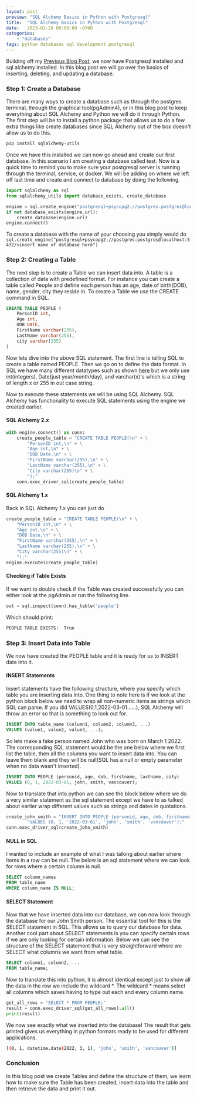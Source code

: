 ```yaml
---
layout: post
preview: "SQL Alchemy Basics in Python with Postgresql"
title:  "SQL Alchemy Basics in Python with Postgresql"
date:   2023-02-28 00:00:00 -0700
categories: 
    - "databases"
tags: python databases sql development postgresql
---
```

Building off my [Previous Blog Post](/databases/2023/02/25/SQL-Alchemy-Setup.html), we now have 
Postgresql installed and sql alchemy installed. In this blog post we will go over the basics of 
inserting, deleting, and updating a database.
### Step 1: Create a Database
There are many ways to create a database such as through the postgres terminal, through the 
graphical tool(pgAdmin4), or in this blog post to keep everything about SQL Alchemy and Python we 
will do it through Python. The first step will be to install a python package that allows us
to do a few extra things like create databases since SQL Alchemy out of the box doesn't allow us to
do this.
``` bash
pip install sqlalchemy-utils
```
Once we have this installed we can now go ahead and create our first database. In this scenario I 
am creating a database called test. Now is a quick time to remind you to make sure your postgresql
server is running through the terminal, service, or docker. We will be adding on where we left off 
last time and create and connect to database by doing the following.
``` python
import sqlalchemy as sql
from sqlalchemy_utils import database_exists, create_database

engine = sql.create_engine("postgresql+psycopg2://postgres:postgres@localhost:5432/test")
if not database_exists(engine.url):
    create_database(engine.url)
engine.connect()
```
To create a database with the name of your choosing you simply would do 
`sql.create_engine("postgresql+psycopg2://postgres:postgres@localhost:5432/<insert name of database here")`
### Step 2: Creating a Table
The next step is to create a Table we can insert data into. A table is a collection of data with predefined format. For instance you can create a table called People and define each person has an age, date of birth(DOB), name, gender, city they reside in. To create a Table we use the CREATE command in SQL.
``` sql
CREATE TABLE PEOPLE (
    PersonID int,
    Age int,
    DOB DATE,
    FirstName varchar(255),
    LastName varchar(255),
    city varchar(255)
)
```
Now lets dive into the above SQL statement. The first line is telling SQL to create a table named PEOPLE. Then we go on to define the data format. In SQL we have many different datatypes such as shown [here](https://www.w3schools.com/sql/sql_datatypes.asp) but we only use int(integers), Date(just year/month/day), and varchar(x)'s which is a string of length x or 255 in out case string.

Now to execute these statements we will be using SQL Alchemy. SQL Alchemy has functionality to execute SQL statements using the engine we created earlier.
#### SQL Alchemy 2.x
``` python
with engine.connect() as conn:
    create_people_table = "CREATE TABLE PEOPLE(\n" + \
        "PersonID int,\n" + \
        "Age int,\n" + \
        "DOB Date,\n" + \
        "FirstName varchar(255),\n" + \
        "LastName varchar(255),\n" + \
        "City varchar(255)\n" + \
        ");"
    conn.exec_driver_sql(create_people_table)
```
#### SQL Alchemy 1.x
Back in SQL Alchemy 1.x you can just do
``` python
create_people_table = "CREATE TABLE PEOPLE(\n" + \
    "PersonID int,\n" + \
    "Age int,\n" + \
    "DOB Date,\n" + \
    "FirstName varchar(255),\n" + \
    "LastName varchar(255),\n" + \
    "City varchar(255)\n" + \
    ");"
engine.execute(create_people_table)
```
#### Checking if Table Exists
If we want to double check if the Table was created successfully you can either look at the pgAdmin or run the following line.
``` python
out = sql.inspect(conn).has_table('people')
```
Which should print:
``` bash
PEOPLE TABLE EXISTS:  True
```
### Step 3: Insert Data into Table
We now have created the PEOPLE table and it is ready for us to INSERT data into it.
#### INSERT Statements
Insert statements have the following structure, where you specify which table you are inserting data into.
One thing to note here is if we look at the python block below we need to wrap all non-numeric items as strings
which SQL can parse. If you did VALUES(0,1,2022-03-01......), SQL Alchemy will throw an error so that is something
to look out for.
``` sql
INSERT INTO table_name (column1, column2, column3, ...)
VALUES (value1, value2, value3, ...);
```
So lets make a fake person named John who was born on March 1 2022. The corresponding SQL statement would
be the one below where we first list the table, then all the columns you want to insert data into. You can leave
them blank and they will be null(SQL has a null or empty parameter when no data wasn't inserted).

``` sql
INSERT INTO PEOPLE (personid, age, dob, firstname, lastname, city)
VALUES (0, 1, 2022-03-01, john, smith, vancouver);
```
Now to translate that into python we can see the block below where we do a very similar statement as the sql
statement except we have to as talked about earlier wrap different values such as strings and dates in quotations.
``` python
create_john_smith = "INSERT INTO PEOPLE (personid, age, dob, firstname, lastname, city)\n" + \
        "VALUES (0, 1, '2022-03-01', 'john', 'smith', 'vancouver');"
conn.exec_driver_sql(create_john_smith)
```
#### NULL in SQL
I wanted to include an example of what I was talking about earlier where items in a row can be null.
The below is an sql statement where we can look for rows where a certain column is null.
``` sql
SELECT column_names
FROM table_name
WHERE column_name IS NULL;
```

#### SELECT Statement
Now that we have inserted data into our database, we can now look through the database for our John Smith
person. The essential tool for this is the SELECT statement in SQL. This allows us to query our database for data.
Another cool part about SELECT statements is you can specify certain rows if we are only looking for certain information.
Below we can see the structure of the SELECT statement that is very straightforward where we SELECT what columns we want
from what table.
``` sql
SELECT column1, column2, ...
FROM table_name;
```
Now to translate this into python, it is almost identical except just to show all the data in the row we include
the wildcard *. The wildcard * means select all columns which saves having to type out each and every column name.
``` python
get_all_rows = "SELECT * FROM PEOPLE;"
result = conn.exec_driver_sql(get_all_rows).all()
print(result)
```
We now see exactly what we inserted into the database! The result that gets printed gives us everything in python
formats ready to be used for different applications.
``` bash
[(0, 1, datetime.date(2022, 3, 1), 'john', 'smith', 'vancouver')]
```
### Conclusion
In this blog post we create Tables and define the structure of them, we learn how to make sure the Table has
been created, insert data into the table and then retrieve the data and print it out. 
